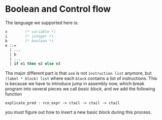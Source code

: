 # Boolean and Control flow

The language we supported here is:

```ml
x        (* variable *)
i        (* integer *)
b        (* boolean *)
e ::=
  | ...
  | b
  | ...
  | if e1 then e2 else e3
```

The major different part is that `asm` is not `instruction list` anymore, but `(label * block) list` where each `block` contains a list of instructions. This is because we have to introduce jump in assembly now, which break program into several pieces we call _basic block_, and we add the following function

```
explicate_pred : rco_expr -> ctail -> ctail -> ctail
```

you must figure out how to insert a new basic block during this process.

